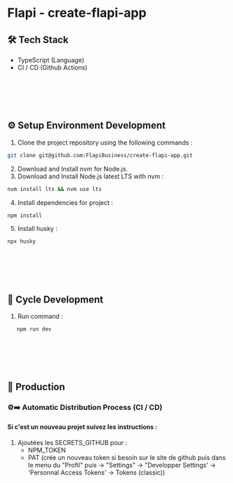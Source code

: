 # Flapi - create-flapi-app

## 🛠 Tech Stack

- TypeScript (Language)
- CI / CD (Github Actions)

<br /><br /><br /><br />

## ⚙️ Setup Environment Development

1. Clone the project repository using the following commands :

```bash
git clone git@github.com:FlapiBusiness/create-flapi-app.git
```

2. Download and Install nvm for Node.js.
3. Download and Install Node.js latest LTS with nvm :

```bash
nvm install lts && nvm use lts
```

4. Install dependencies for project :

```bash
npm install
```

5. Install husky :

```bash
npx husky
```

<br /><br /><br /><br />

## 🔄 Cycle Development

1. Run command :

```bash
   npm run dev
```

<br /><br /><br /><br />

## 🚀 Production

### ⚙️➡️ Automatic Distribution Process (CI / CD)

#### Si c'est un nouveau projet suivez les instructions :

1. Ajoutées les SECRETS_GITHUB pour :
   - NPM_TOKEN
   - PAT (crée un nouveau token si besoin sur le site de github puis dans le menu du "Profil" puis -> "Settings" -> "Developper Settings' -> 'Personnal Access Tokens' -> Tokens (classic))
